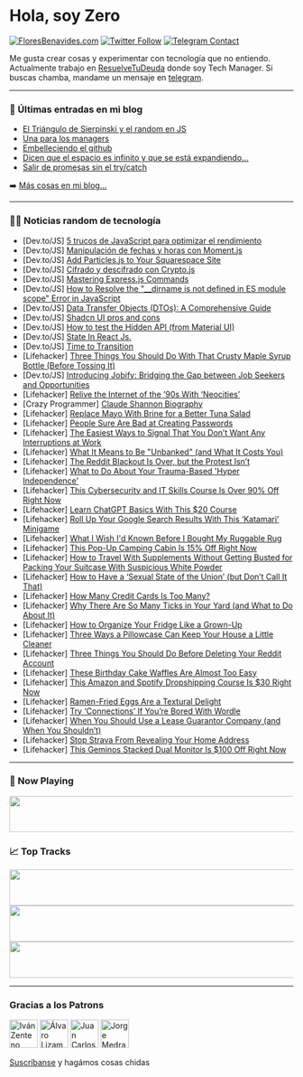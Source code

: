 # Hola, soy Zero

[![FloresBenavides.com](https://img.shields.io/website?down_message=oops&label=MiBlog&style=for-the-badge&up_message=online&url=https%3A%2F%2Ffloresbenavides.com)](https://floresbenavides.com) [![Twitter Follow](https://img.shields.io/twitter/follow/ZeroDragon?color=%231DA1F2&label=Follow&logo=twitter&logoColor=ffffff&style=for-the-badge)](https://twitter.com/zerodragon) [![Telegram Contact](https://img.shields.io/badge/escr%C3%ADbeme-ZeroDragon-%2326A5E4?style=for-the-badge&logo=telegram)](https://t.me/zerodragon)

Me gusta crear cosas y experimentar con tecnología que no entiendo.
Actualmente trabajo en [ResuelveTuDeuda](http://github.com/resuelve) donde soy Tech Manager.
Si buscas chamba, mandame un mensaje en [telegram](https://t.me/zerodragon).

---

### 📕 Últimas entradas en mi blog
<!-- BLOG-POST-LIST:START -->
- [El Triángulo de Sierpinski y el random en JS](https://floresbenavides.com/el-triangulo-de-sierpinski-y-el-random-en-js/)
- [Una para los managers](https://floresbenavides.com/una-para-los-managers/)
- [Embelleciendo el github](https://floresbenavides.com/embelleciendo-el-github/)
- [Dicen que el espacio es infinito y que se está expandiendo…](https://floresbenavides.com/dicen-que-el-espacio-es-infinito-y-que-se-esta-expandiendo/)
- [Salir de promesas sin el try/catch](https://floresbenavides.com/salir-de-promesas-sin-el-try-catch/)
<!-- BLOG-POST-LIST:END -->

➡️ [Más cosas en mi blog...](https://floresbenavides.com)

---

### 👨‍💻 Noticias random de tecnología
<!-- TECH-POSTS:START -->
- [Dev.to/JS] [5 trucos de JavaScript para optimizar el rendimiento](https://dev.to/beresiartejuan/5-trucos-de-javascript-para-optimizar-el-rendimiento-46c6)
- [Dev.to/JS] [Manipulación de fechas y horas con Moment.js](https://dev.to/beresiartejuan/manipulacion-de-fechas-y-horas-con-momentjs-5a7c)
- [Dev.to/JS] [Add Particles.js to Your Squarespace Site](https://dev.to/michaelsynan/add-particlesjs-to-your-squarespace-site-40kj)
- [Dev.to/JS] [Cifrado y descifrado con Crypto.js](https://dev.to/beresiartejuan/cifrado-y-descifrado-con-cryptojs-3h5g)
- [Dev.to/JS] [Mastering Express.js Commands](https://dev.to/syedmuhammadaliraza/mastering-expressjs-commands-1lde)
- [Dev.to/JS] [How to Resolve the &quot;__dirname is not defined in ES module scope&quot; Error in JavaScript](https://dev.to/adrvnc/how-to-resolve-the-dirname-is-not-defined-in-es-module-scope-error-in-javascript-584)
- [Dev.to/JS] [Data Transfer Objects &lpar;DTOs&rpar;: A Comprehensive Guide](https://dev.to/ezpzdevelopement/data-transfer-objects-dtos-a-comprehensive-guide-366p)
- [Dev.to/JS] [Shadcn UI pros and cons](https://dev.to/musabdev/shadcn-ui-pros-and-cons-3ne8)
- [Dev.to/JS] [How to test the Hidden API &lpar;from Material UI&rpar;](https://dev.to/hmcodes/how-to-activate-the-hidden-api-from-material-ui-in-a-jest-test-n1n)
- [Dev.to/JS] [State In React Js.](https://dev.to/cybermaxi7/state-in-react-js-52fg)
- [Dev.to/JS] [Time to Transition](https://dev.to/bealecs/time-to-transition-54o1)
- [Lifehacker] [Three Things You Should Do With That Crusty Maple Syrup Bottle &lpar;Before Tossing It&rpar;](https://lifehacker.com/three-things-you-should-do-with-that-crusty-maple-syrup-1850536539)
- [Dev.to/JS] [Introducing Jobify: Bridging the Gap between Job Seekers and Opportunities](https://dev.to/eunice_dev/introducing-jobify-bridging-the-gap-between-job-seekers-and-opportunities-5gc)
- [Lifehacker] [Relive the Internet of the ’90s With ‘Neocities’](https://lifehacker.com/relive-the-internet-of-the-90s-with-neocities-1850540482)
- [Crazy Programmer] [Claude Shannon Biography](https://www.thecrazyprogrammer.com/2023/06/claude-shannon-biography.html)
- [Lifehacker] [Replace Mayo With Brine for a Better Tuna Salad](https://lifehacker.com/replace-mayo-with-brine-for-a-better-tuna-salad-1850540058)
- [Lifehacker] [People Sure Are Bad at Creating Passwords](https://lifehacker.com/people-sure-are-bad-at-creating-passwords-1850539358)
- [Lifehacker] [The Easiest Ways to Signal That You Don’t Want Any Interruptions at Work](https://lifehacker.com/the-easiest-ways-to-signal-that-you-don-t-want-any-inte-1850539721)
- [Lifehacker] [What It Means to Be &quot;Unbanked&quot; &lpar;and What It Costs You&rpar;](https://lifehacker.com/what-it-means-to-be-unbanked-and-what-it-costs-you-1850539632)
- [Lifehacker] [The Reddit Blackout Is Over, but the Protest Isn’t](https://lifehacker.com/the-reddit-blackout-is-over-but-the-protest-isn-t-1850539204)
- [Lifehacker] [What to Do About Your Trauma-Based &#39;Hyper Independence&#39;](https://lifehacker.com/what-to-do-about-your-trauma-based-hyper-independence-1850538921)
- [Lifehacker] [This Cybersecurity and IT Skills Course Is Over 90% Off Right Now](https://lifehacker.com/this-cybersecurity-and-it-skills-course-is-over-90-off-1850509047)
- [Lifehacker] [Learn ChatGPT Basics With This $20 Course](https://lifehacker.com/learn-chatgpt-basics-with-this-20-course-1850509044)
- [Lifehacker] [Roll Up Your Google Search Results With This ‘Katamari’ Minigame](https://lifehacker.com/roll-up-your-google-search-results-with-this-katamari-1850538490)
- [Lifehacker] [What I Wish I&#39;d Known Before I Bought My Ruggable Rug](https://lifehacker.com/what-i-wish-id-known-before-i-bought-my-ruggable-rug-1850537539)
- [Lifehacker] [This Pop-Up Camping Cabin Is 15% Off Right Now](https://lifehacker.com/this-pop-up-camping-cabin-is-15-off-right-now-1850509039)
- [Lifehacker] [How to Travel With Supplements Without Getting Busted for Packing Your Suitcase With Suspicious White Powder](https://lifehacker.com/how-to-travel-with-supplements-without-getting-busted-f-1850536185)
- [Lifehacker] [How to Have a ‘Sexual State of the Union’ &lpar;but Don’t Call It That&rpar;](https://lifehacker.com/how-to-have-a-sexual-state-of-the-union-but-don-t-ca-1850536135)
- [Lifehacker] [How Many Credit Cards Is Too Many?](https://lifehacker.com/how-many-credit-cards-is-too-many-1850535825)
- [Lifehacker] [Why There Are So Many Ticks in Your Yard &lpar;and What to Do About It&rpar;](https://lifehacker.com/why-there-are-so-many-ticks-in-your-yard-and-what-to-d-1850534255)
- [Lifehacker] [How to Organize Your Fridge Like a Grown-Up](https://lifehacker.com/how-to-organize-your-fridge-like-a-grown-up-1850535671)
- [Lifehacker] [Three Ways a Pillowcase Can Keep Your House a Little Cleaner](https://lifehacker.com/three-ways-a-pillowcase-can-keep-your-house-a-little-cl-1850535132)
- [Lifehacker] [Three Things You Should Do Before Deleting Your Reddit Account](https://lifehacker.com/three-things-you-should-do-before-deleting-your-reddit-1850534879)
- [Lifehacker] [These Birthday Cake Waffles Are Almost Too Easy](https://lifehacker.com/these-birthday-cake-waffles-are-almost-too-easy-1850535118)
- [Lifehacker] [This Amazon and Spotify Dropshipping Course Is $30 Right Now](https://lifehacker.com/this-amazon-and-spotify-dropshipping-course-is-30-righ-1850509035)
- [Lifehacker] [Ramen-Fried Eggs Are a Textural Delight](https://lifehacker.com/ramen-fried-eggs-are-a-textural-delight-1850534653)
- [Lifehacker] [Try ‘Connections’ If You’re Bored With Wordle](https://lifehacker.com/try-connections-if-you-re-bored-with-wordle-1850534478)
- [Lifehacker] [When You Should Use a Lease Guarantor Company &lpar;and When You Shouldn’t&rpar;](https://lifehacker.com/here-s-when-you-should-use-a-lease-guarantor-company-a-1850534130)
- [Lifehacker] [Stop Strava From Revealing Your Home Address](https://lifehacker.com/stop-strava-from-revealing-your-home-address-1850533685)
- [Lifehacker] [This Geminos Stacked Dual Monitor Is $100 Off Right Now](https://lifehacker.com/this-geminos-stacked-dual-monitor-is-100-off-right-now-1850509030)<!-- TECH-POSTS:END -->

---

### 🎵 Now Playing
<a href="https://spotify-now-playing-dun.vercel.app/now-playing?open"><img src="https://spotify-now-playing-dun.vercel.app/now-playing" width="540" height="64"></a>

### 📈 Top Tracks
<a href="https://spotify-now-playing-dun.vercel.app/top-tracks?i=1&open"><img src="https://spotify-now-playing-dun.vercel.app/top-tracks?i=1" width="540" height="64"></a>
<a href="https://spotify-now-playing-dun.vercel.app/top-tracks?i=2&open"><img src="https://spotify-now-playing-dun.vercel.app/top-tracks?i=2" width="540" height="64"></a>
<a href="https://spotify-now-playing-dun.vercel.app/top-tracks?i=3&open"><img src="https://spotify-now-playing-dun.vercel.app/top-tracks?i=3" width="540" height="64"></a>

---

### Gracias a los Patrons
[<img src="https://avatars.githubusercontent.com/u/243380?v=4" alt="Iván Zenteno" width="50px">](https://github.com/k001) [<img src="https://avatars.githubusercontent.com/u/19955639?v=4" alt="Álvaro Lizama" width="50px">](https://github.com/alvarolizama) [<img src="https://avatars.githubusercontent.com/u/2718753?v=4" alt="Juan Carlos Ruiz" width="50px">](https://github.com/JuanCrg90) [<img src="https://avatars.githubusercontent.com/u/37025?v=4" alt="Jorge Medrano" width="50px">](https://github.com/h1pp1e) 

[Suscríbanse](https://www.patreon.com/zerodragon) y hagámos cosas chidas
